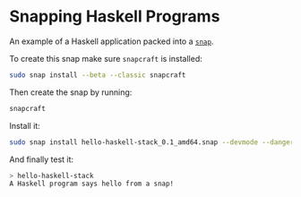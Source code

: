 # Snapping Haskell Programs

An example of a Haskell application packed into
a [`snap`](https://www.ubuntu.com/desktop/snappy).

To create this snap make sure `snapcraft` is installed:

```sh
sudo snap install --beta --classic snapcraft 
```

Then create the snap by running:

```sh
snapcraft
```

Install it:

```sh
sudo snap install hello-haskell-stack_0.1_amd64.snap --devmode --dangerous
```

And finally test it:

```sh
> hello-haskell-stack 
A Haskell program says hello from a snap!
```

